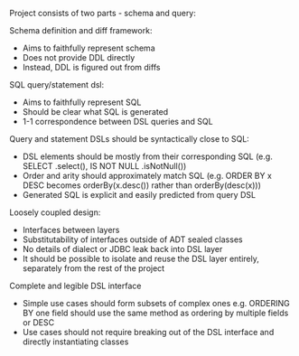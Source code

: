 Project consists of two parts - schema and query:

Schema definition and diff framework:

* Aims to faithfully represent schema
* Does not provide DDL directly
* Instead, DDL is figured out from diffs 

SQL query/statement dsl:

* Aims to faithfully represent SQL
* Should be clear what SQL is generated
* 1-1 correspondence between DSL queries and SQL

Query and statement DSLs should be syntactically close to SQL:
* DSL elements should be mostly from their corresponding SQL (e.g. SELECT .select(), IS NOT NULL .isNotNull())
* Order and arity should approximately match SQL (e.g. ORDER BY x DESC becomes orderBy(x.desc()) rather than orderBy(desc(x))) 
* Generated SQL is explicit and easily predicted from query DSL

Loosely coupled design:
* Interfaces between layers
* Substitutability of interfaces outside of ADT sealed classes
* No details of dialect or JDBC leak back into DSL layer
* It should be possible to isolate and reuse the DSL layer entirely, separately from the rest of the project  

Complete and legible DSL interface
* Simple use cases should form subsets of complex ones e.g. ORDERING BY one field should use the same method as ordering by multiple fields or DESC
* Use cases should not require breaking out of the DSL interface and directly instantiating classes
